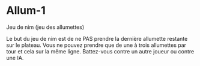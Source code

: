# Allum-1
Jeu de nim (jeu des allumettes)

Le but du jeu de nim est de ne PAS prendre la dernière allumette restante sur le plateau. Vous ne pouvez prendre que de une à trois allumettes par tour et cela sur la même ligne. Battez-vous contre un autre joueur ou contre une IA.

